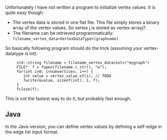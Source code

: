 Unfortunately I have not written a program to initialize vertex values. It is quite easy though:

  * The vertex data is stored in one flat file. This file simply stores a binary array of the vertex values. So vertex j is stored as vertex-arrayj?.
  * The filename can be retrieved programmatically:  ` filename_vertex_data<VertexDataType>(graphname) `

So basically following program should do the trick (assuming your vertex-datatype is int):

```
     std::string filename = filename_vertex_data<int>("mygraph") 
     FILE*  f = fopen(filename.c_str(), "w");
     for(int i=0; i<numvertices; i++) {
        int value = vertex_value_of(i); // TODO 
        fwrite(&value, sizeof(int), 1, f);
     } 
     fclose(f);
```

This is not the fastest way to do it, but probably fast enough.

## Java ##

In the Java-version, you can define vertex values by defining a self-edge in the edge list input format.